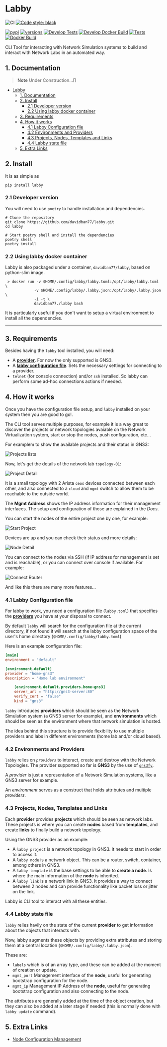 # Labby

![CI](https://github.com/davidban77/labby/actions/workflows/ci.yml/badge.svg)
[![Code style: black](https://img.shields.io/badge/code%20style-black-000000.svg)](https://github.com/ambv/black)
<!-- [![codecov](https://codecov.io/gh/davidban77/labby/branch/develop/graph/badge.svg)](https://codecov.io/gh/davidban77/labby) -->
<!-- [![Total alerts](https://img.shields.io/lgtm/alerts/g/davidban77/labby.svg?logo=lgtm&logoWidth=18)](https://lgtm.com/projects/g/davidban77/labby/alerts/) -->
<!-- [![Language grade: Python](https://img.shields.io/lgtm/grade/python/g/davidban77/labby.svg?logo=lgtm&logoWidth=18)](https://lgtm.com/projects/g/davidban77/labby/context:python) -->
[![pypi](https://img.shields.io/pypi/v/labby.svg)](https://pypi.python.org/pypi/labby)
[![versions](https://img.shields.io/pypi/pyversions/labby.svg)](https://github.com/davidban77/labby)
[![Develop Tests](https://github.com/davidban77/labby/actions/workflows/tests.yml/badge.svg)](https://github.com/davidban77/labby/actions/workflows/tests.yml)
[![Develop Docker Build](https://github.com/davidban77/labby/actions/workflows/docker_build.yml/badge.svg)](https://github.com/davidban77/labby/actions/workflows/docker_build.yml)
[![Tests](https://github.com/davidban77/labby/actions/workflows/tests.yml/badge.svg?branch=main)](https://github.com/davidban77/labby/actions/workflows/tests.yml)
[![Docker Build](https://github.com/davidban77/labby/actions/workflows/docker_build.yml/badge.svg?branch=main)](https://github.com/davidban77/labby/actions/workflows/docker_build.yml)

CLI Tool for interacting with Network Simulation systems to build and interact with Network Labs in an automated way.

## 1. Documentation

> **Note**
> Under Construction...∏

- [Labby](#labby)
  - [1. Documentation](#1-documentation)
  - [2. Install](#2-install)
    - [2.1 Developer version](#21-developer-version)
    - [2.2 Using labby docker container](#22-using-labby-docker-container)
  - [3. Requirements](#3-requirements)
  - [4. How it works](#4-how-it-works)
    - [4.1 Labby Configuration file](#41-labby-configuration-file)
    - [4.2 Environments and Providers](#42-environments-and-providers)
    - [4.3 Projects, Nodes, Templates and Links](#43-projects-nodes-templates-and-links)
    - [4.4 Labby state file](#44-labby-state-file)
  - [5. Extra Links](#5-extra-links)

## 2. Install

It is as simple as

```shell
pip install labby
```

### 2.1 Developer version

You will need to use `poetry` to handle installation and dependencies.

```shell
# Clone the repository
git clone https://github.com/davidban77/labby.git
cd labby

# Start poetry shell and install the dependencies
poetry shell
poetry install
```

### 2.2 Using labby docker container

Labby is also packaged under a container, `davidban77/labby`, based on python-slim image.

```shell
 > docker run -v $HOME/.config/labby/labby.toml:/opt/labby/labby.toml \
             -v $HOME/.config/labby/.labby.json:/opt/labby/.labby.json \
             -i -t \
             davidban77./labby bash
```

It is particularly useful if you don't want to setup a virtual environment to install all the dependencies.

---

## 3. Requirements

Besides having the `labby` tool installed, you will need:

- A [**provider**](#51-environments-and-providers). For now the only supported is GNS3.
- A [**labby configuration file**](#51-labby-configuration-file). Sets the necessary settings for connecting to a provider.
- `telnet` (for console connection) and/or `ssh` installed. So labby can perform some ad-hoc connections actions if needed.

## 4. How it works

Once you have the configuration file setup, and `labby` installed on your system then you are good to go!.

The CLI tool serves multiple purposes, for example it is a way great to discover the projects or network topologies avaiable on the Network Virtualization system, start or stop the nodes, push configuration, etc...

For examplem to show the available projects and their status in GNS3:

![Projects lists](imgs/labby_projects_lists.png)

Now, let's get the details of the network lab `topology-01`:

![Project Detail](imgs/labby_project_detail.png)

It is a small topology with 2 Arista `ceos` devices connected between each other, and also connected to a `cloud` and `mgmt` switch to allow them to be reachable to the outside world.

The **Mgmt Address** shows the IP address information for their management interfaces. The setup and configuration of those are explained in the *Docs*.

You can start the nodes of the entire project one by one, for example:

![Start Project](imgs/labby_start_project.png)

Devices are up and you can check their status and more details:

![Node Detail](imgs/labby_node_detail.png)

You can connect to the nodes via SSH (if IP address for management is set and is reachable), or you can connect over console if available. For example:

![Connect Router](imgs/labby_connect_router.png)

And like this there are many more features...

### 4.1 Labby Configuration file

For labby to work, you need a configuration file (`labby.toml`) that specifies the [**providers**](#environments-and-providers) you have at your disposal to connect.

By default `labby` will search for the configuration file at the current directory, if not found it will search at the labby configuration space of the user's home directory (`$HOME/.config/labby/labby.toml`)

Here is an example configuration file:

```toml
[main]
environment = "default"

[environment.default]
provider = "home-gns3"
description = "Home lab environment"

    [environment.default.providers.home-gns3]
    server_url = "http://gns3-server:80"
    verify_cert = "false"
    kind = "gns3"
```

`labby` introduces **providers** which should be seen as the Network Simulation system (a GNS3 server for example), and **environments** which should be seen as the environment where that network simulation is hosted.

The idea behind this structure is to provide flexibility to use multiple providers and labs in different environments (home lab and/or cloud based).

### 4.2 Environments and Providers

`labby` relies on *`providers`* to interact, create and destroy with the Network Topologies. The provider supported so far is **GNS3** by the use of [`gns3fy`](https://github.com/davidban77/gns3fy).

A *provider* is just a representation of a Network Simulation systems, like a GNS3 server for example.

An *environment* serves as a construct that holds attributes and multiple *providers*.

### 4.3 Projects, Nodes, Templates and Links

Each **provider** provides **projects** which should be seen as network labs. These projects is where you can create **nodes** based from **templates**, and create **links** to finally build a network topology.

Using the GNS3 provider as an example:

- A `labby project` is a network topology in GNS3. It needs to start in order to access it.
- A `labby node` is a network object. This can be a router, switch, container, among others in GNS3.
- A `labby template` is the base settings to be able to **create a node**. Is where the main information of the **node** is inherited.
- A `labby link` is a network link in GNS3. It provides a way to connect between 2 nodes and can provide functionality like packet loss or jitter on the link.

Labby is CLI tool to interact with all these entities.

### 4.4 Labby state file

`labby` relies havily on the state of the current **provider** to get information about the objects that interacts with.

Now, labby augments these objects by providing extra attributes and storing them at a central location (`$HOME/.config/labby/.labby.json`).

These are:

- `labels` which is of an array type, and these can be added at the moment of creation or update.
- `mgmt_port` Management interface of the **node**, useful for generating bootstrap configuration for the node.
- `mgmt_ip` Management IP Address of the **node**, useful for generating bootstrap configuration and also connecting to the node.

The attributes are generally added at the time of the object creation, but they can also be added at a later stage if needed (this is normally done with `labby update` command).

## 5. Extra Links

- [Node Configuration Management](docs/NODE_CONFIGURATION.md)
